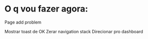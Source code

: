 # O q vou fazer agora:

Page add problem

Mostrar toast de OK
Zerar navigation stack
Direcionar pro dashboard
